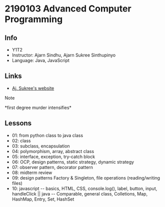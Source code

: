# 2190103 Advanced Computer Programming

## Info
* Y1T2
* Instructor: Ajarn Sindhu, Ajarn Sukree Sinthupinyo
* Language: Java, JavaScript

## Links
* [Aj. Sukree's website](https://sites.google.com/view/ssukree/courses/2190103-advanced-computer-programming-22023?authuser=0)

> [!NOTE]
> *first degree murder intensifies\*

## Lessons
- 01: from python class to java class    
- 02: class
- 03: subclass, encapsulation
- 04: polymorphism, array, abstract class
- 05: interface, exception, try-catch block
- 06: OCP, design patterns, static strategy, dynamic strategy
- 07: observer pattern, decorator pattern
- 08: midterm review
- 09: design patterns Factory & Singleton, file operations (reading/writing files)
- 10: javascript -- basics, HTML, CSS, console.log(), label, button, input, handleClick || java -- Comparable, general class, Colletions, Map, HashMap, Entry, Set, HashSet
